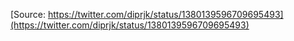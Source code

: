 [Source: https://twitter.com/diprjk/status/1380139596709695493](https://twitter.com/diprjk/status/1380139596709695493)